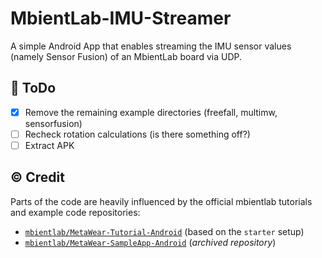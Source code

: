 # MbientLab-IMU-Streamer
A simple Android App that enables streaming the IMU sensor values (namely Sensor Fusion) of an MbientLab board via UDP.

## :memo: ToDo

* [x] Remove the remaining example directories (freefall, multimw, sensorfusion)
* [ ] Recheck rotation calculations (is there something off?)
* [ ] Extract APK

## :copyright: Credit

Parts of the code are heavily influenced by the official mbientlab tutorials and example code repositories:

- [`mbientlab/MetaWear-Tutorial-Android`](https://github.com/mbientlab/MetaWear-Tutorial-Android) (based on the `starter` setup)
- [`mbientlab/MetaWear-SampleApp-Android`](https://github.com/mbientlab/MetaWear-SampleApp-Android) (*archived repository*)
